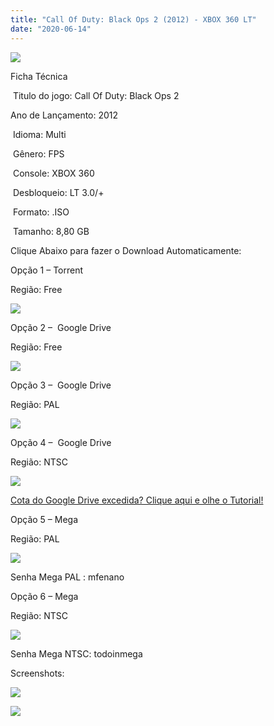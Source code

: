 ```yaml
---
title: "Call Of Duty: Black Ops 2 (2012) - XBOX 360 LT"
date: "2020-06-14"
---
```


[![](https://1.bp.blogspot.com/--qISSZaDnhU/Xsa1JoYa_pI/AAAAAAAAGgk/mpIyJWCjvJgKok2ch1b9_-RCoEDLUwIEwCLcBGAsYHQ/s320/capa-call-of-duty-black-ops-2-xbox.jpg)](https://1.bp.blogspot.com/--qISSZaDnhU/Xsa1JoYa_pI/AAAAAAAAGgk/mpIyJWCjvJgKok2ch1b9_-RCoEDLUwIEwCLcBGAsYHQ/s1600/capa-call-of-duty-black-ops-2-xbox.jpg)

Ficha Técnica

 Titulo do jogo: Call Of Duty: Black Ops 2

Ano de Lançamento: 2012 

 Idioma: Multi

 Gênero: FPS

 Console: XBOX 360

 Desbloqueio: LT 3.0/+

 Formato: .ISO

 Tamanho: 8,80 GB

Clique Abaixo para fazer o Download Automaticamente:

Opção 1 – Torrent

Região: Free

[![](https://1.bp.blogspot.com/-eNerQjlxWXg/Xsyoy1YwxPI/AAAAAAAAG8o/qs-0XGNQDR4jSn0uGinE3EzKZZ6GoZnEACPcBGAYYCw/s1600/LINK1.png)](https://zee.gl/2G50)

Opção 2 –  Google Drive

Região: Free

[![](https://1.bp.blogspot.com/-4SUqXRoRWc0/XtsW72LDzrI/AAAAAAAAKHM/qo1oDro7CI03qjIvaVCl6yKZ3v_F_JvBwCK4BGAsYHg/APRENDA-Recupdsdasdasdaerado.png)](https://zee.gl/EYBwY)

Opção 3 –  Google Drive

Região: PAL

[![](https://1.bp.blogspot.com/-4SUqXRoRWc0/XtsW72LDzrI/AAAAAAAAKHM/qo1oDro7CI03qjIvaVCl6yKZ3v_F_JvBwCK4BGAsYHg/APRENDA-Recupdsdasdasdaerado.png)](https://zee.gl/E8MMHDG)

Opção 4 –  Google Drive

Região: NTSC

[![](https://1.bp.blogspot.com/-4SUqXRoRWc0/XtsW72LDzrI/AAAAAAAAKHM/qo1oDro7CI03qjIvaVCl6yKZ3v_F_JvBwCK4BGAsYHg/APRENDA-Recupdsdasdasdaerado.png)](https://zee.gl/KehA)

[Cota do Google Drive excedida? Clique aqui e olhe o Tutorial!](https://ultragames-torrents.blogspot.com/2020/06/burlar-cota-do-google-drive.html) 

Opção 5 – Mega

Região: PAL

[![](https://1.bp.blogspot.com/-fysMBE_30yA/XtsW8rOzeTI/AAAAAAAAKHQ/yEg2otqCtcAfsWIP0xI63y3c0eWdDVksQCK4BGAsYHg/MEGA.png)](https://zee.gl/Q7vh8f)

Senha Mega PAL : mfenano

Opção 6 – Mega

Região: NTSC

[![](https://1.bp.blogspot.com/-fysMBE_30yA/XtsW8rOzeTI/AAAAAAAAKHQ/yEg2otqCtcAfsWIP0xI63y3c0eWdDVksQCK4BGAsYHg/MEGA.png)](https://zee.gl/VUNPtkPU)

Senha Mega NTSC: todoinmega

Screenshots:

[![](https://1.bp.blogspot.com/-iwk7xhopeII/Xsa2q2NFuPI/AAAAAAAAGgw/0rqeR5skKQwlrkdR8niQAJj7bUmFSkbbwCLcBGAsYHQ/w400-h221/codblackops2gamescom4.jpg)](https://1.bp.blogspot.com/-iwk7xhopeII/Xsa2q2NFuPI/AAAAAAAAGgw/0rqeR5skKQwlrkdR8niQAJj7bUmFSkbbwCLcBGAsYHQ/s1600/codblackops2gamescom4.jpg)

  

[![](https://1.bp.blogspot.com/-YNErFyEI5fA/Xsa2q-aYPYI/AAAAAAAAGg0/H6A2Pvf0b7sGDxoUNbczHhd9unOqkaZDQCLcBGAsYHQ/w400-h225/call-of-duty-black-ops-2-ps3-digital-psn-dublado-envio-hoje-D_NQ_NP_856035-MLB40865649034_022020-F.jpg)](https://1.bp.blogspot.com/-YNErFyEI5fA/Xsa2q-aYPYI/AAAAAAAAGg0/H6A2Pvf0b7sGDxoUNbczHhd9unOqkaZDQCLcBGAsYHQ/s1600/call-of-duty-black-ops-2-ps3-digital-psn-dublado-envio-hoje-D_NQ_NP_856035-MLB40865649034_022020-F.jpg)
